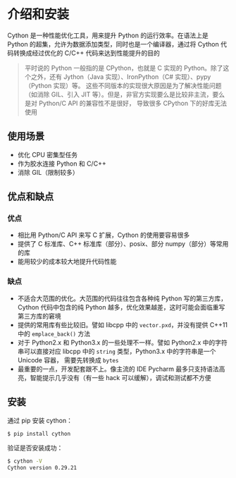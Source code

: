 # 介绍和安装

Cython 是一种性能优化工具，用来提升 Python 的运行效率。在语法上是 Python 的超集，允许为数据添加类型，同时也是一个编译器，通过将 Cython 代码转换成经过优化的 C/C++ 代码来达到性能提升的目的

> 平时说的 Python 一般指的是 CPython，也就是 C 实现的 Python。除了这个之外，还有 Jython（Java 实现）、IronPython（C# 实现）、pypy（Python 实现）等。
这些不同版本的实现很大原因是为了解决性能问题（如消除 GIL、引入 JIT 等）。但是，非官方实现要么是比较非主流，要么是对 Python/C API 的兼容性不是很好，
导致很多 CPython 下的好库无法使用

## 使用场景

- 优化 CPU 密集型任务
- 作为胶水连接 Python 和 C/C++
- 消除 GIL（限制较多）

## 优点和缺点

### 优点

- 相比用 Python/C API 来写 C 扩展，Cython 的使用要容易很多
- 提供了 C 标准库、C++ 标准库（部分）、posix、部分 numpy（部分）等常用的库
- 能用较少的成本较大地提升代码性能

### 缺点

- 不适合大范围的优化。大范围的代码往往包含各种纯 Python 写的第三方库，Cython 代码中包含的纯 Python 越多，优化效果越差，这时可能会面临重写第三方库的窘境
- 提供的常用库有些比较旧。譬如 libcpp 中的 `vector.pxd`，并没有提供 C++11 中的 `emplace_back()` 方法
- 对于 Python2.x 和 Python3.x 的一些处理不一样。譬如 Python2.x 中的字符串可以直接对应 libcpp 中的 `string` 类型，Python3.x 中的字符串是一个 Unicode 容器，
    需要先转换成 `bytes`
- 最重要的一点，开发配套跟不上。像主流的 IDE Pycharm 最多只支持语法高亮，智能提示几乎没有（有一些 hack 可以缓解），调试和测试都不方便

## 安装

通过 pip 安装 cython：

```bash
$ pip install cython
```

验证是否安装成功：

```bash
$ cython -V
Cython version 0.29.21
```
